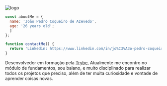 <img src="https://i.imgur.com/7RSDr6z.png" alt="logo">

```JavaScript
const aboutMe = {
  name: 'João Pedro Coqueiro de Azevedo',
  age: '26 years old';
  ]
};

function contactMe() {
  return 'Linkedin: https://www.linkedin.com/in/jo%C3%A3o-pedro-coqueiro-de-azevedo-875aa3239/';
}
```

Desenvolvedor em formação pela <a href="https://www.betrybe.com/">Trybe.</a> Atualmente me encontro no módulo de fundamentos, sou baiano, e muito disciplinado para realizar todos os projetos que preciso, além de ter muita curiosidade e vontade de aprender coisas novas.
